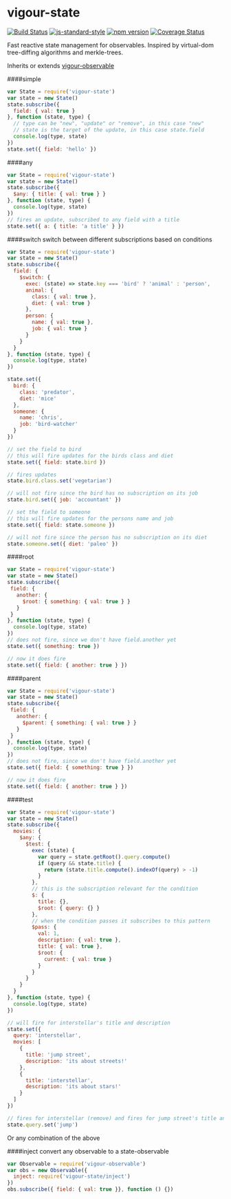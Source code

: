 # vigour-state
<!-- VDOC.badges travis; standard; npm; coveralls -->
<!-- DON'T EDIT THIS SECTION (including comments), INSTEAD RE-RUN `vdoc` TO UPDATE -->
[![Build Status](https://travis-ci.org/vigour-io/state.svg?branch=master)](https://travis-ci.org/vigour-io/state)
[![js-standard-style](https://img.shields.io/badge/code%20style-standard-brightgreen.svg)](http://standardjs.com/)
[![npm version](https://badge.fury.io/js/vigour-state.svg)](https://badge.fury.io/js/vigour-state)
[![Coverage Status](https://coveralls.io/repos/github/vigour-io/state/badge.svg?branch=master&cachebust)](https://coveralls.io/github/vigour-io/state?branch=master)

<!-- VDOC END -->
Fast reactive state management for observables.
Inspired by virtual-dom tree-diffing algorithms and merkle-trees.

Inherits or extends [vigour-observable](https://github.com/vigour-io/observable)

####simple
```javascript
var State = require('vigour-state')
var state = new State()
state.subscribe({
  field: { val: true }
}, function (state, type) {
  // type can be "new", "update" or "remove", in this case "new"
  // state is the target of the update, in this case state.field
  console.log(type, state)
})
state.set({ field: 'hello' })
```

####any
```javascript
var State = require('vigour-state')
var state = new State()
state.subscribe({
  $any: { title: { val: true } }
}, function (state, type) {
  console.log(type, state)
})
// fires an update, subscribed to any field with a title
state.set({ a: { title: 'a title' } })
```

####switch
switch between different subscriptions based on conditions
```javascript
var State = require('vigour-state')
var state = new State()
state.subscribe({
  field: {
    $switch: {
      exec: (state) => state.key === 'bird' ? 'animal' : 'person',
      animal: {
        class: { val: true },
        diet: { val: true }
      },
      person: {
        name: { val: true },
        job: { val: true }
      }
    }
  }
}, function (state, type) {
  console.log(type, state)
})

state.set({
  bird: {
    class: 'predator',
    diet: 'mice'
  },
  someone: {
    name: 'chris',
    job: 'bird-watcher'
  }
})

// set the field to bird
// this will fire updates for the birds class and diet
state.set({ field: state.bird })

// fires updates
state.bird.class.set('vegetarian')

// will not fire since the bird has no subscription on its job
state.bird.set({ job: 'accountant' })

// set the field to someone
// this will fire updates for the persons name and job
state.set({ field: state.someone })

// will not fire since the person has no subscription on its diet
state.someone.set({ diet: 'paleo' })
```

####root
```javascript
var State = require('vigour-state')
var state = new State()
state.subscribe({
 field: {
   another: {
     $root: { something: { val: true } }
   }
 }
}, function (state, type) {
  console.log(type, state)
})
// does not fire, since we don't have field.another yet
state.set({ something: true })

// now it does fire
state.set({ field: { another: true } })
```

####parent
```javascript
var State = require('vigour-state')
var state = new State()
state.subscribe({
 field: {
   another: {
     $parent: { something: { val: true } }
   }
 }
}, function (state, type) {
  console.log(type, state)
})
// does not fire, since we don't have field.another yet
state.set({ field: { something: true } })

// now it does fire
state.set({ field: { another: true } })
```

####test
```javascript
var State = require('vigour-state')
var state = new State()
state.subscribe({
  movies: {
    $any: {
      $test: {
        exec (state) {
          var query = state.getRoot().query.compute()
          if (query && state.title) {
            return (state.title.compute().indexOf(query) > -1)
          }
        },
        // this is the subscription relevant for the condition
        $: {
          title: {},
          $root: { query: {} }
        },
        // when the condition passes it subscribes to this pattern
        $pass: {
          val: 1,
          description: { val: true },
          title: { val: true },
          $root: {
            current: { val: true }
          }
        }
      }
    }
  }
}, function (state, type) {
  console.log(type, state)
})

// will fire for interstellar's title and description
state.set({
  query: 'interstellar',
  movies: [
    {
      title: 'jump street',
      description: 'its about streets!'
    },
    {
      title: 'interstellar',
      description: 'its about stars!'
    }
  ]
})

// fires for interstellar (remove) and fires for jump street's title and description
state.query.set('jump')
```
Or any combination of the above

####inject
convert any observable to a state-observable
```javascript
var Observable = require('vigour-observable')
var obs = new Observable({
  inject: require('vigour-state/inject')
})
obs.subscribe({ field: { val: true }}, function () {})
```